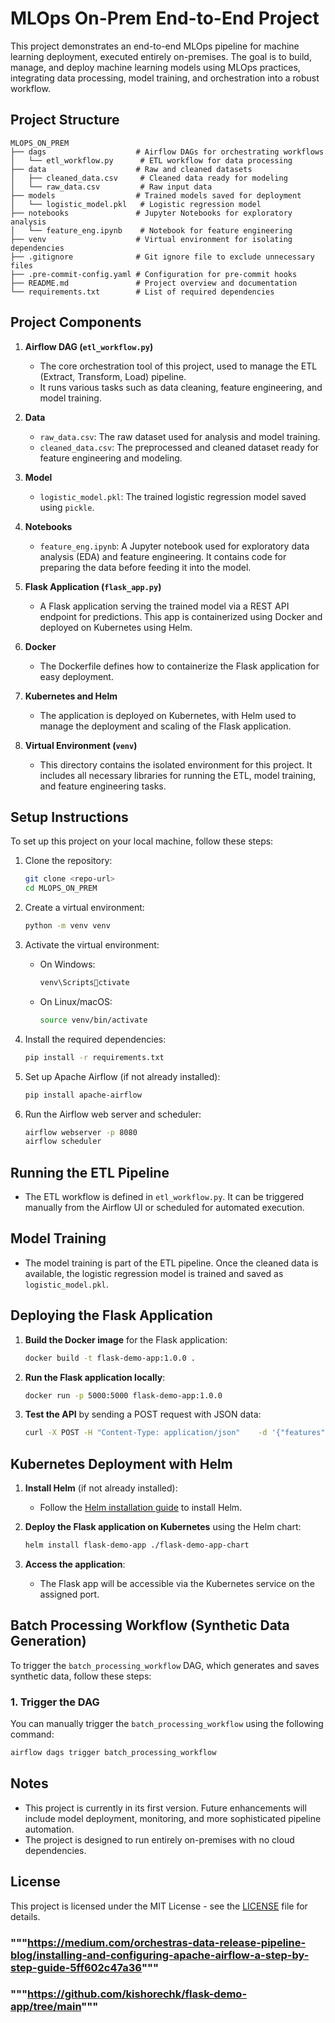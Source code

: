 
# MLOps On-Prem End-to-End Project

This project demonstrates an end-to-end MLOps pipeline for machine learning deployment, executed entirely on-premises. The goal is to build, manage, and deploy machine learning models using MLOps practices, integrating data processing, model training, and orchestration into a robust workflow.

## Project Structure

```
MLOPS_ON_PREM
├── dags                    # Airflow DAGs for orchestrating workflows
│   └── etl_workflow.py      # ETL workflow for data processing
├── data                    # Raw and cleaned datasets
│   ├── cleaned_data.csv     # Cleaned data ready for modeling
│   └── raw_data.csv         # Raw input data
├── models                  # Trained models saved for deployment
│   └── logistic_model.pkl   # Logistic regression model
├── notebooks               # Jupyter Notebooks for exploratory analysis
│   └── feature_eng.ipynb    # Notebook for feature engineering
├── venv                    # Virtual environment for isolating dependencies
├── .gitignore              # Git ignore file to exclude unnecessary files
├── .pre-commit-config.yaml # Configuration for pre-commit hooks
├── README.md               # Project overview and documentation
└── requirements.txt        # List of required dependencies
```

## Project Components

1. **Airflow DAG (`etl_workflow.py`)**  
   - The core orchestration tool of this project, used to manage the ETL (Extract, Transform, Load) pipeline.
   - It runs various tasks such as data cleaning, feature engineering, and model training.

2. **Data**  
   - `raw_data.csv`: The raw dataset used for analysis and model training.
   - `cleaned_data.csv`: The preprocessed and cleaned dataset ready for feature engineering and modeling.

3. **Model**  
   - `logistic_model.pkl`: The trained logistic regression model saved using `pickle`.

4. **Notebooks**  
   - `feature_eng.ipynb`: A Jupyter notebook used for exploratory data analysis (EDA) and feature engineering. It contains code for preparing the data before feeding it into the model.

5. **Flask Application (`flask_app.py`)**  
   - A Flask application serving the trained model via a REST API endpoint for predictions. This app is containerized using Docker and deployed on Kubernetes using Helm.

6. **Docker**  
   - The Dockerfile defines how to containerize the Flask application for easy deployment.

7. **Kubernetes and Helm**  
   - The application is deployed on Kubernetes, with Helm used to manage the deployment and scaling of the Flask application.

8. **Virtual Environment (`venv`)**  
   - This directory contains the isolated environment for this project. It includes all necessary libraries for running the ETL, model training, and feature engineering tasks.

## Setup Instructions

To set up this project on your local machine, follow these steps:

1. Clone the repository:
   ```bash
   git clone <repo-url>
   cd MLOPS_ON_PREM
   ```

2. Create a virtual environment:
   ```bash
   python -m venv venv
   ```

3. Activate the virtual environment:
   - On Windows:
     ```bash
     venv\Scriptsctivate
     ```
   - On Linux/macOS:
     ```bash
     source venv/bin/activate
     ```

4. Install the required dependencies:
   ```bash
   pip install -r requirements.txt
   ```

5. Set up Apache Airflow (if not already installed):
   ```bash
   pip install apache-airflow
   ```

6. Run the Airflow web server and scheduler:
   ```bash
   airflow webserver -p 8080
   airflow scheduler
   ```

## Running the ETL Pipeline

- The ETL workflow is defined in `etl_workflow.py`. It can be triggered manually from the Airflow UI or scheduled for automated execution.

## Model Training

- The model training is part of the ETL pipeline. Once the cleaned data is available, the logistic regression model is trained and saved as `logistic_model.pkl`.


## Deploying the Flask Application

1. **Build the Docker image** for the Flask application:
   ```bash
   docker build -t flask-demo-app:1.0.0 .
   ```

2. **Run the Flask application locally**:
   ```bash
   docker run -p 5000:5000 flask-demo-app:1.0.0
   ```

3. **Test the API** by sending a POST request with JSON data:
   ```bash
   curl -X POST -H "Content-Type: application/json"    -d '{"features": [1.23, 3.45, 6.78, 9.01]}'    http://localhost:5000/predict
   ```

## Kubernetes Deployment with Helm

1. **Install Helm** (if not already installed):
   - Follow the [Helm installation guide](https://helm.sh/docs/intro/install/) to install Helm.

2. **Deploy the Flask application on Kubernetes** using the Helm chart:
   ```bash
   helm install flask-demo-app ./flask-demo-app-chart
   ```

3. **Access the application**:
   - The Flask app will be accessible via the Kubernetes service on the assigned port.



## Batch Processing Workflow (Synthetic Data Generation)

To trigger the `batch_processing_workflow` DAG, which generates and saves synthetic data, follow these steps:

### 1. Trigger the DAG

You can manually trigger the `batch_processing_workflow` using the following command:

```bash
airflow dags trigger batch_processing_workflow
```

## Notes

- This project is currently in its first version. Future enhancements will include model deployment, monitoring, and more sophisticated pipeline automation.
- The project is designed to run entirely on-premises with no cloud dependencies.

## License

This project is licensed under the MIT License - see the [LICENSE](LICENSE) file for details.

### """https://medium.com/orchestras-data-release-pipeline-blog/installing-and-configuring-apache-airflow-a-step-by-step-guide-5ff602c47a36"""

### """https://github.com/kishorechk/flask-demo-app/tree/main"""
